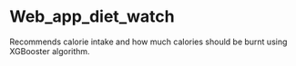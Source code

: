 # Web_app_diet_watch
Recommends calorie intake and how much calories should be burnt using XGBooster algorithm.
